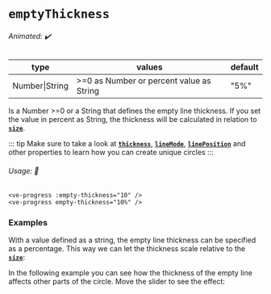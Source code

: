 # `emptyThickness`

###### Animated: ✔️

| type           | values                                    | default |
| -------------- | ----------------------------------------- | ------- |
| Number\|String | \>=0 as Number or percent value as String | "5%"    |

Is a Number >=0 or a String that defines the empty line thickness. If you set the value in percent as String,
the thickness will be calculated in relation to **[`size`](./size.md)**.

::: tip
Make sure to take a look at **[`thickness`](./thickness.md)**, **[`lineMode`](./lineMode.md)**, **[`linePosition`](./linePostition.md)**
and other properties to learn how you can create unique circles
:::

###### Usage: 📜

```vue
<ve-progress :empty-thickness="10" />
<ve-progress empty-thickness="10%" />
```

### Examples

<example-container class="mb-16">
<template #default="{ loading, slider, noData, determinate }">
<v-e-p class="mr-2" size="160" :progress="slider" :loading="loading" :no-data="noData" :determinate="determinate" :empty-thickness="1">
</v-e-p>
<v-e-p class="mr-2" size="160" :progress="slider" :loading="loading" :no-data="noData" :determinate="determinate" :empty-thickness="5">
</v-e-p>
<v-e-p class="mr-2" size="160" :progress="slider" :loading="loading" :no-data="noData" :determinate="determinate" :empty-thickness="15">
</v-e-p>
<v-e-p class="mr-2" size="160" :progress="slider" :loading="loading" :no-data="noData" :determinate="determinate" :empty-thickness="25">
</v-e-p>
</template>
<template #code>
<CodeGroup>
<CodeGroupItem >

```vue
<template>
  <ve-progress :progress="50" :empty-thickness="1" />
  <ve-progress :progress="50" :empty-thickness="5" />
  <ve-progress :progress="50" :empty-thickness="15" />
  <ve-progress :progress="50" :empty-thickness="25" />
</template>
```

</CodeGroupItem>
</CodeGroup>
</template>
</example-container>

With a value defined as a string, the empty line thickness can be specified as a percentage.
This way we can let the thickness scale relative to the **[`size`](./size.md)**:

<example-container class="mb-16">
<template #default="{ loading, slider, noData, determinate }">
<v-e-p class="mr-2" :progress="slider" :loading="loading" :no-data="noData" :determinate="determinate" :size="100" empty-thickness="10%"/>
<v-e-p class="mr-2" :progress="slider" :loading="loading" :no-data="noData" :determinate="determinate" :size="200" empty-thickness="10%"/>
<v-e-p class="mr-2" :progress="slider" :loading="loading" :no-data="noData" :determinate="determinate" :size="300" empty-thickness="10%"/>
</template>
<template #code>
<CodeGroup>
<CodeGroupItem >

```vue
<template>
  <ve-progress :progress="50" :size="100" empty-thickness="10%" />
  <ve-progress :progress="50" :size="200" empty-thickness="10%" />
  <ve-progress :progress="50" :size="300" empty-thickness="10%" />
</template>
```

</CodeGroupItem>
</CodeGroup>
</template>
</example-container>

In the following example you can see how the thickness of the empty line affects other parts of the circle.
Move the slider to see the effect:

<example-container :range="[0, 100]" :show-modes="false">
    <template #default="{ progress, slider, loading, noData, determinate }">
      <div class="border-2 border-solid border-indigo-600 inline-block">
        <v-e-p :progress="slider" :loading="loading" :no-data="noData" :determinate="determinate" :empty-thickness="slider" dot="20 white"/>
      </div>
    </template>
</example-container>
